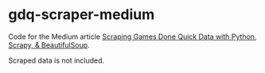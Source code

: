 # gdq-scraper-medium

Code for the Medium article [Scraping Games Done Quick Data with Python, Scrapy, & BeautifulSoup](https://medium.com/random-noise/scraping-games-done-quick-data-with-python-scrapy-beautifulsoup-be14001a602e).

Scraped data is not included.
